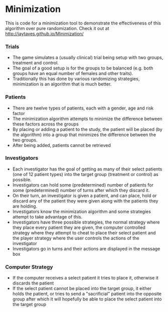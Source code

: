 # Minimization
This is code for a minimization tool to demonstrate the effectiveness of this algorithm over pure randomization. Check it out at http://jaytaves.github.io/Minimization/

### Trials
* The game simulates a (usually clinical) trial being setup with two groups, treatment and control.
* The goal of a good setup is for the groups to be balanced (e.g. both groups have an equal number of females and other traits).
* Traditionally this has done by various randomizing strategies, minimization is an algorithm that is much better.

### Patients
* There are twelve types of patients, each with a gender, age and risk factor
* The minimization algorithm attempts to minimize the difference between these factors across the groups
* By placing or adding a patient to the study, the patient will be placed (by the algorithm) into a group that minimizes the difference between the two groups.
* After being added, patients cannot be retrieved

### Investigators
* Each investigator has the goal of getting as many of their select patients (one of 12 patient types) into the target group (treatment or control) as possible.
* Investigators can hold some (predetermined) number of patients for some (predetermined) number of turns after which they discard it.
* On their turn, an investigator is given a patient, and can place, hold or discard any of the patient they were given along with the patients they are holding.
* Investigators know the minimization algorithm and some strategies attempt to take advantage of this.
* Investigators have three possible strategies, the normal strategy where they place every patient they are given, the computer controlled strategy where they attempt to cheat to place their select patient and the player strategy where the user controls the actions of the investigator
* Investigators go in turns and their actions are displayed in the message box

### Computer Strategy
* If the computer receives a select patient it tries to place it, otherwise it discards the patient
* If the select patient cannot be placed into the target group, it either holds the patient, or tries to send a "sacrificial" patient into the opposite group after which it will hopefully be able to place the select patient into the target group
